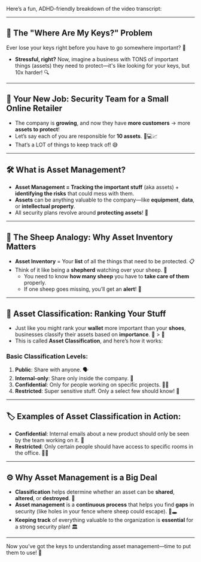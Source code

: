 Here’s a fun, ADHD-friendly breakdown of the video transcript:

---

## 🔑 **The "Where Are My Keys?" Problem**  

Ever lose your keys right before you have to go somewhere important? 😬  
- **Stressful, right?** Now, imagine a business with TONS of important things (assets) they need to protect—it's like looking for your keys, but 10x harder! 🔍  

---

## 🏢 **Your New Job: Security Team for a Small Online Retailer**  
- The company is **growing**, and now they have **more customers** → more **assets to protect**!  
- Let’s say each of you are responsible for **10 assets**. 📱💻📈  
- That’s a LOT of things to keep track of! 😅

---

## 🛠 **What is Asset Management?**  
- **Asset Management = Tracking the important stuff** (aka assets) + **identifying the risks** that could mess with them.  
- **Assets** can be anything valuable to the company—like **equipment**, **data**, or **intellectual property**.  
- All security plans revolve around **protecting assets**! 🔐

---

## 🐑 **The Sheep Analogy**: Why Asset Inventory Matters  
- **Asset Inventory** = Your **list** of all the things that need to be protected. 📋  
- Think of it like being a **shepherd** watching over your sheep. 🐑  
  - You need to know **how many sheep** you have to **take care of them** properly.  
  - If one sheep goes missing, you’ll get an **alert**! 🚨  

---

## 🧮 **Asset Classification: Ranking Your Stuff**  
- Just like you might rank your **wallet** more important than your **shoes**, businesses classify their assets based on **importance**. 👜 > 👟  
- This is called **Asset Classification**, and here’s how it works:  

### Basic Classification Levels:  
1. **Public**: Share with anyone. 🗣  
2. **Internal-only**: Share only inside the company. 🏢  
3. **Confidential**: Only for people working on specific projects. 🕵️‍♀️  
4. **Restricted**: Super sensitive stuff. Only a select few should know! 🛑  

---

## 🏷️ **Examples of Asset Classification in Action:**  
- **Confidential**: Internal emails about a new product should only be seen by the team working on it. 📧  
- **Restricted**: Only certain people should have access to specific rooms in the office. 🚪👀

---

## ⚙️ **Why Asset Management is a Big Deal**  
- **Classification** helps determine whether an asset can be **shared**, **altered**, or **destroyed**. 🔄  
- **Asset management** is a **continuous process** that helps you find **gaps** in security (like holes in your fence where sheep could escape). 🐑🕳  
- **Keeping track** of everything valuable to the organization is **essential** for a strong security plan! 🏛

---

Now you’ve got the keys to understanding asset management—time to put them to use! 🔑
